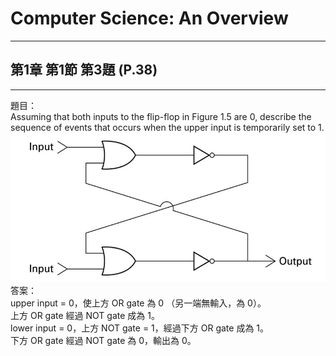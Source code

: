 # Computer Science: An Overview
---
## 第1章 第1節 第3題 (P.38)
---
題目：  
Assuming that both inputs to the flip-flop in Figure 1.5 are 0, describe the sequence of events that occurs when the upper input is temporarily set to 1.  
![Figure1.5](ch01-1-3.png)  
答案：  
upper input = 0，使上方 OR gate 為 0 （另一端無輸入，為 0）。  
上方 OR gate 經過 NOT gate 成為 1。  
lower input = 0，上方 NOT gate = 1，經過下方 OR gate 成為 1。  
下方 OR gate 經過 NOT gate 為 0，輸出為 0。  
